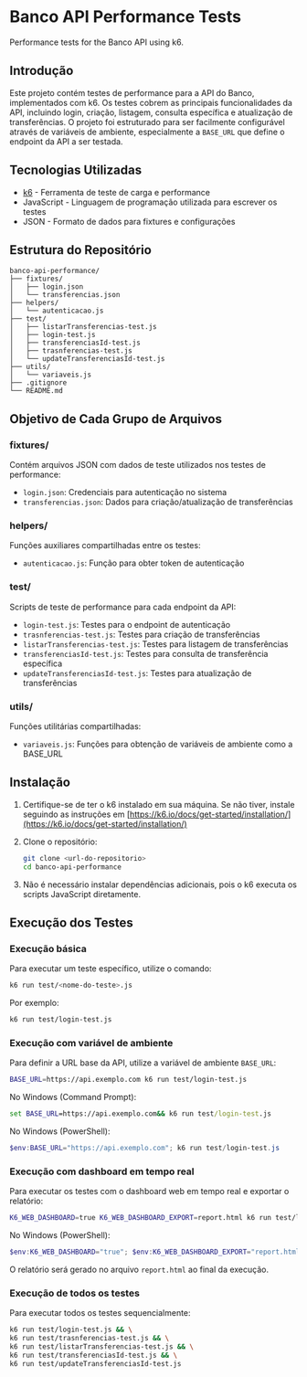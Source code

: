 # Banco API Performance Tests

Performance tests for the Banco API using k6.

## Introdução

Este projeto contém testes de performance para a API do Banco, implementados com k6. Os testes cobrem as principais funcionalidades da API, incluindo login, criação, listagem, consulta específica e atualização de transferências. O projeto foi estruturado para ser facilmente configurável através de variáveis de ambiente, especialmente a `BASE_URL` que define o endpoint da API a ser testada.

## Tecnologias Utilizadas

- [k6](https://k6.io/) - Ferramenta de teste de carga e performance
- JavaScript - Linguagem de programação utilizada para escrever os testes
- JSON - Formato de dados para fixtures e configurações

## Estrutura do Repositório

```
banco-api-performance/
├── fixtures/
│   ├── login.json
│   └── transferencias.json
├── helpers/
│   └── autenticacao.js
├── test/
│   ├── listarTransferencias-test.js
│   ├── login-test.js
│   ├── transferenciasId-test.js
│   ├── trasnferencias-test.js
│   └── updateTransferenciasId-test.js
├── utils/
│   └── variaveis.js
├── .gitignore
└── README.md
```

## Objetivo de Cada Grupo de Arquivos

### fixtures/
Contém arquivos JSON com dados de teste utilizados nos testes de performance:
- `login.json`: Credenciais para autenticação no sistema
- `transferencias.json`: Dados para criação/atualização de transferências

### helpers/
Funções auxiliares compartilhadas entre os testes:
- `autenticacao.js`: Função para obter token de autenticação

### test/
Scripts de teste de performance para cada endpoint da API:
- `login-test.js`: Testes para o endpoint de autenticação
- `trasnferencias-test.js`: Testes para criação de transferências
- `listarTransferencias-test.js`: Testes para listagem de transferências
- `transferenciasId-test.js`: Testes para consulta de transferência específica
- `updateTransferenciasId-test.js`: Testes para atualização de transferências

### utils/
Funções utilitárias compartilhadas:
- `variaveis.js`: Funções para obtenção de variáveis de ambiente como a BASE_URL

## Instalação

1. Certifique-se de ter o k6 instalado em sua máquina. Se não tiver, instale seguindo as instruções em [https://k6.io/docs/get-started/installation/](https://k6.io/docs/get-started/installation/)

2. Clone o repositório:
   ```bash
   git clone <url-do-repositorio>
   cd banco-api-performance
   ```

3. Não é necessário instalar dependências adicionais, pois o k6 executa os scripts JavaScript diretamente.

## Execução dos Testes

### Execução básica

Para executar um teste específico, utilize o comando:

```bash
k6 run test/<nome-do-teste>.js
```

Por exemplo:
```bash
k6 run test/login-test.js
```

### Execução com variável de ambiente

Para definir a URL base da API, utilize a variável de ambiente `BASE_URL`:

```bash
BASE_URL=https://api.exemplo.com k6 run test/login-test.js
```

No Windows (Command Prompt):
```cmd
set BASE_URL=https://api.exemplo.com&& k6 run test/login-test.js
```

No Windows (PowerShell):
```powershell
$env:BASE_URL="https://api.exemplo.com"; k6 run test/login-test.js
```

### Execução com dashboard em tempo real

Para executar os testes com o dashboard web em tempo real e exportar o relatório:

```bash
K6_WEB_DASHBOARD=true K6_WEB_DASHBOARD_EXPORT=report.html k6 run test/login-test.js
```

No Windows (PowerShell):
```powershell
$env:K6_WEB_DASHBOARD="true"; $env:K6_WEB_DASHBOARD_EXPORT="report.html"; k6 run test/login-test.js
```

O relatório será gerado no arquivo `report.html` ao final da execução.

### Execução de todos os testes

Para executar todos os testes sequencialmente:

```bash
k6 run test/login-test.js && \
k6 run test/trasnferencias-test.js && \
k6 run test/listarTransferencias-test.js && \
k6 run test/transferenciasId-test.js && \
k6 run test/updateTransferenciasId-test.js
```